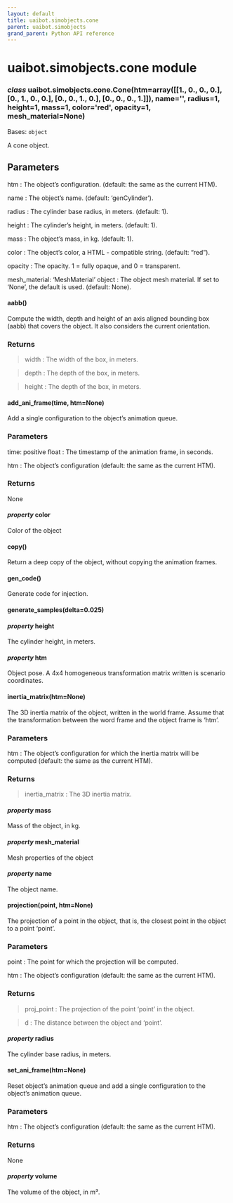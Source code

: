 ```yaml
--- 
layout: default
title: uaibot.simobjects.cone
parent: uaibot.simobjects
grand_parent: Python API reference
--- 
```


# uaibot.simobjects.cone module

<a id="module-uaibot.simobjects.cone"></a>

### *class* uaibot.simobjects.cone.Cone(htm=array([[1., 0., 0., 0.], [0., 1., 0., 0.], [0., 0., 1., 0.], [0., 0., 0., 1.]]), name='', radius=1, height=1, mass=1, color='red', opacity=1, mesh_material=None)

Bases: `object`

A cone object.

## Parameters

htm
: The object’s configuration.
  (default: the same as the current HTM).

name
: The object’s name.
  (default: ‘genCylinder’).

radius
: The cylinder base radius, in meters.
  (default: 1).

height
: The cylinder’s height, in meters.
  (default: 1).

mass
: The object’s mass, in kg.
  (default: 1).

color
: The object’s color, a HTML - compatible string.
  (default: “red”).

opacity
: The opacity. 1 = fully opaque, and 0 = transparent.

mesh_material: ‘MeshMaterial’ object
: The object mesh material. If set to ‘None’, the default is used.
  (default: None).

#### aabb()

Compute the width, depth and height of an axis aligned bounding box (aabb) that
covers the object. It also considers the current orientation.

### Returns

> width
> : The width of the box, in meters.

> depth
> : The depth of the box, in meters.

> height
> : The depth of the box, in meters.

#### add_ani_frame(time, htm=None)

Add a single configuration to the object’s animation queue.

### Parameters

time: positive float
: The timestamp of the animation frame, in seconds.

htm
: The object’s configuration
  (default: the same as the current HTM).

### Returns

None

#### *property* color

Color of the object

#### copy()

Return a deep copy of the object, without copying the animation frames.

#### gen_code()

Generate code for injection.

#### generate_samples(delta=0.025)

#### *property* height

The cylinder height, in meters.

#### *property* htm

Object pose. A 4x4 homogeneous transformation matrix written is scenario coordinates.

#### inertia_matrix(htm=None)

The 3D inertia matrix of the object, written in the world frame.
Assume that the transformation between the word frame and the object frame is ‘htm’.

### Parameters

htm
: The object’s configuration for which the inertia matrix will be computed
  (default: the same as the current HTM).

### Returns

> inertia_matrix
> : The 3D inertia matrix.

#### *property* mass

Mass of the object, in kg.

#### *property* mesh_material

Mesh properties of the object

#### *property* name

The object name.

#### projection(point, htm=None)

The projection of a point in the object, that is, the
closest point in the object to a point ‘point’.

### Parameters

point
: The point for which the projection will be computed.

htm
: The object’s configuration
  (default: the same as the current HTM).

### Returns

> proj_point
> : The projection of the point ‘point’ in the object.

> d
> : The distance between the object and ‘point’.

#### *property* radius

The cylinder base radius, in meters.

#### set_ani_frame(htm=None)

Reset object’s animation queue and add a single configuration to the
object’s animation queue.

### Parameters

htm
: The object’s configuration
  (default: the same as the current HTM).

### Returns

None

#### *property* volume

The volume of the object, in m³.
